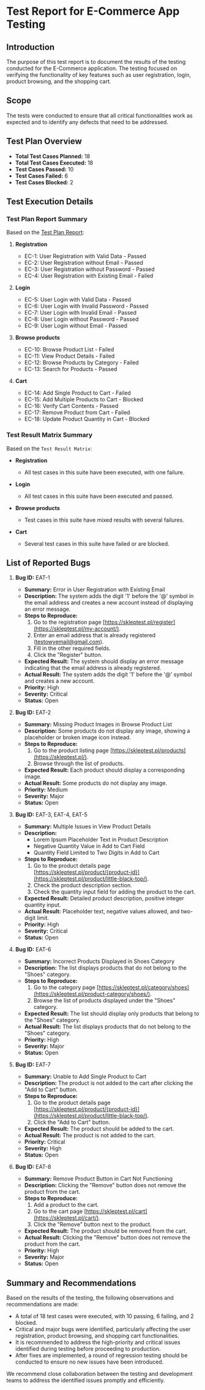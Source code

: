 # Test Report for E-Commerce App Testing

## Introduction
The purpose of this test report is to document the results of the testing conducted for the E-Commerce application. The testing focused on verifying the functionality of key features such as user registration, login, product browsing, and the shopping cart.

## Scope
The tests were conducted to ensure that all critical functionalities work as expected and to identify any defects that need to be addressed.

## Test Plan Overview
- **Total Test Cases Planned:** 18
- **Total Test Cases Executed:** 18
- **Test Cases Passed:** 10
- **Test Cases Failed:** 6
- **Test Cases Blocked:** 2

## Test Execution Details

### Test Plan Report Summary
Based on the [Test Plan Report](./reports/TestLink-raport.pdf):

1. **Registration**
   - EC-1: User Registration with Valid Data - Passed
   - EC-2: User Registration without Email - Passed
   - EC-3: User Registration without Password - Passed
   - EC-4: User Registration with Existing Email - Failed

2. **Login**
   - EC-5: User Login with Valid Data - Passed
   - EC-6: User Login with Invalid Password - Passed
   - EC-7: User Login with Invalid Email - Passed
   - EC-8: User Login without Password - Passed
   - EC-9: User Login without Email - Passed

3. **Browse products**
   - EC-10: Browse Product List - Failed
   - EC-11: View Product Details - Failed
   - EC-12: Browse Products by Category - Failed
   - EC-13: Search for Products - Passed

4. **Cart**
   - EC-14: Add Single Product to Cart - Failed
   - EC-15: Add Multiple Products to Cart - Blocked
   - EC-16: Verify Cart Contents - Passed
   - EC-17: Remove Product from Cart - Failed
   - EC-18: Update Product Quantity in Cart - Blocked

### Test Result Matrix Summary
Based on the `Test Result Matrix`:

- **Registration**
  - All test cases in this suite have been executed, with one failure.

- **Login**
  - All test cases in this suite have been executed and passed.

- **Browse products**
  - Test cases in this suite have mixed results with several failures.

- **Cart**
  - Several test cases in this suite have failed or are blocked.

## List of Reported Bugs

1. **Bug ID:** EAT-1
   - **Summary:** Error in User Registration with Existing Email
   - **Description:** The system adds the digit '1' before the '@' symbol in the email address and creates a new account instead of displaying an error message.
   - **Steps to Reproduce:**
     1. Go to the registration page [https://skleptest.pl/register](https://skleptest.pl/my-account/).
     2. Enter an email address that is already registered (testowyemail@gmail.com).
     3. Fill in the other required fields.
     4. Click the "Register" button.
   - **Expected Result:** The system should display an error message indicating that the email address is already registered.
   - **Actual Result:** The system adds the digit '1' before the '@' symbol and creates a new account.
   - **Priority:** High
   - **Severity:** Critical
   - **Status:** Open

2. **Bug ID:** EAT-2
   - **Summary:** Missing Product Images in Browse Product List
   - **Description:** Some products do not display any image, showing a placeholder or broken image icon instead.
   - **Steps to Reproduce:**
     1. Go to the product listing page [https://skleptest.pl/products](https://skleptest.pl/).
     2. Browse through the list of products.
   - **Expected Result:** Each product should display a corresponding image.
   - **Actual Result:** Some products do not display any image.
   - **Priority:** Medium
   - **Severity:** Major
   - **Status:** Open

3. **Bug ID:** EAT-3, EAT-4, EAT-5
   - **Summary:** Multiple Issues in View Product Details
   - **Description:**
     - Lorem Ipsum Placeholder Text in Product Description
     - Negative Quantity Value in Add to Cart Field
     - Quantity Field Limited to Two Digits in Add to Cart
   - **Steps to Reproduce:**
     1. Go to the product details page [https://skleptest.pl/product/{product-id}](https://skleptest.pl/product/little-black-top/).
     2. Check the product description section.
     3. Check the quantity input field for adding the product to the cart.
   - **Expected Result:** Detailed product description, positive integer quantity input.
   - **Actual Result:** Placeholder text, negative values allowed, and two-digit limit.
   - **Priority:** High
   - **Severity:** Critical
   - **Status:** Open

4. **Bug ID:** EAT-6
   - **Summary:** Incorrect Products Displayed in Shoes Category
   - **Description:** The list displays products that do not belong to the "Shoes" category.
   - **Steps to Reproduce:**
     1. Go to the category page [https://skleptest.pl/category/shoes](https://skleptest.pl/product-category/shoes/).
     2. Browse the list of products displayed under the "Shoes" category.
   - **Expected Result:** The list should display only products that belong to the "Shoes" category.
   - **Actual Result:** The list displays products that do not belong to the "Shoes" category.
   - **Priority:** High
   - **Severity:** Major
   - **Status:** Open

5. **Bug ID:** EAT-7
   - **Summary:** Unable to Add Single Product to Cart
   - **Description:** The product is not added to the cart after clicking the "Add to Cart" button.
   - **Steps to Reproduce:**
     1. Go to the product details page [https://skleptest.pl/product/{product-id}](https://skleptest.pl/product/little-black-top/).
     2. Click the "Add to Cart" button.
   - **Expected Result:** The product should be added to the cart.
   - **Actual Result:** The product is not added to the cart.
   - **Priority:** Critical
   - **Severity:** High
   - **Status:** Open

6. **Bug ID:** EAT-8
   - **Summary:** Remove Product Button in Cart Not Functioning
   - **Description:** Clicking the "Remove" button does not remove the product from the cart.
   - **Steps to Reproduce:**
     1. Add a product to the cart.
     2. Go to the cart page [https://skleptest.pl/cart](https://skleptest.pl/cart/).
     3. Click the "Remove" button next to the product.
   - **Expected Result:** The product should be removed from the cart.
   - **Actual Result:** Clicking the "Remove" button does not remove the product from the cart.
   - **Priority:** High
   - **Severity:** Major
   - **Status:** Open

## Summary and Recommendations

Based on the results of the testing, the following observations and recommendations are made:

- A total of 18 test cases were executed, with 10 passing, 6 failing, and 2 blocked.
- Critical and major bugs were identified, particularly affecting the user registration, product browsing, and shopping cart functionalities.
- It is recommended to address the high-priority and critical issues identified during testing before proceeding to production.
- After fixes are implemented, a round of regression testing should be conducted to ensure no new issues have been introduced.

We recommend close collaboration between the testing and development teams to address the identified issues promptly and efficiently.

